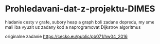 # Prohledavani-dat-z-projektu-DIMES
hladanie cesty v grafe, subory heap a graph boli zadane dopredu, my sme mali iba vyuzit uz zadany kod a naprogramovat Dijkstrov 
algoritmus

originalne zadanie https://cecko.eu/public/pb071/hw04_2016
